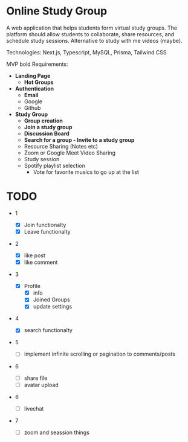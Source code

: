 # Online Study Group

A web application that helps students form virtual study groups. The platform should allow students to collaborate, share resources, and schedule study sessions. Alternative to study with me videos (maybe).

Technologies: Next.js, Typescript, MySQL, Prisma, Tailwind CSS

MVP bold
Requirements:

- **Landing Page**
  - **Hot Groups**
- **Authentication**
  - **Email**
  - Google
  - Github
- **Study Group**
  - **Group creation**
  - **Join a study group**
  - **Discussion Board**
  - **Search for a group - Invite to a study group**
  - Resource Sharing (Notes etc)
  - Zoom or Google Meet Video Sharing
  - Study session
  - Spotify playlist selection
    - Vote for favorite musics to go up at the list

# TODO

- 1
  - [x] Join functionalty
  - [x] Leave functionalty
- 2

  - [x] like post
  - [x] like comment

- 3

  - [x] Profile
    - [x] info
    - [x] Joined Groups
    - [x] update settings

- 4
  - [x] search functionalty

- 5
  - [ ] implement infinite scrolling or pagination to comments/posts

- 6
  - [ ] share file
  - [ ] avatar upload
- 6

  - [ ] livechat

- 7
  - [ ] zoom and seassion things
